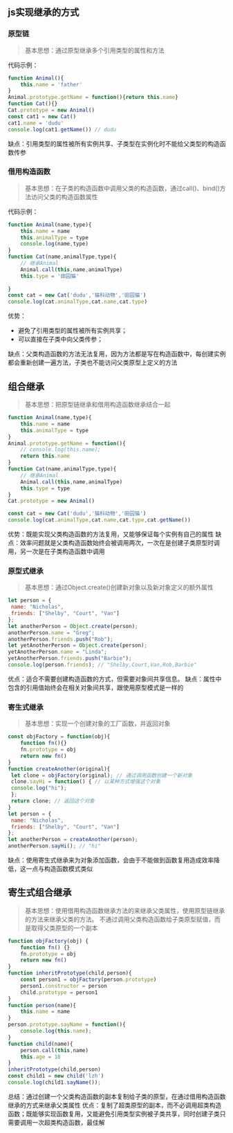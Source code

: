 ## js实现继承的方式

### 原型链
> 基本思想：通过原型继承多个引用类型的属性和方法
> 
代码示例：
```js
function Animal(){
    this.name = 'father'
}
Animal.prototype.getName = function(){return this.name}
function Cat(){}
Cat.prototype = new Animal()
const cat1 = new Cat()
cat1.name = 'dudu'
console.log(cat1.getName()) // dudu
```
缺点：引用类型的属性被所有实例共享、子类型在实例化时不能给父类型的构造函数传参

### 借用构造函数
> 基本思想：在子类的构造函数中调用父类的构造函数，通过call()、bind()方法访问父类的构造函数属性

代码示例：
```js
function Animal(name,type){
    this.name = name
    this.animalType = type
    console.log(name,type)
}
function Cat(name,animalType,type){
    // 继承Animal
    Animal.call(this,name,animalType)
    this.type = '田园猫'
    
}
const cat = new Cat('dudu','猫科动物','田园猫')
console.log(cat.animalType,cat.name,cat.type)
```
优势：
- 避免了引用类型的属性被所有实例共享；
- 可以直接在子类中向父类传参；

缺点：父类构造函数的方法无法复用，因为方法都是写在构造函数中，每创建实例都会重新创建一遍方法，子类也不能访问父类原型上定义的方法

## 组合继承

> 基本思想：把原型链继承和借用构造函数继承结合一起

```js
function Animal(name,type){
    this.name = name
    this.animalType = type
}
Animal.prototype.getName = function(){
    // console.log(this.name);
    return this.name
}
function Cat(name,animalType,type){
    // 继承Animal
    Animal.call(this,name,animalType)
    this.type = type
}
Cat.prototype = new Animal()

const cat = new Cat('dudu','猫科动物','田园猫')
console.log(cat.animalType,cat.name,cat.type,cat.getName())

```

优势：既能实现父类构造函数的方法复用，又能够保证每个实例有自己的属性
缺点：效率问题就是父类构造函数始终会被调用两次，一次在是创建子类原型时调用，另一次是在子类构造函数中调用

### 原型式继承
> 基本思想：通过Object.create()创建新对象以及新对象定义的额外属性

```js
let person = { 
 name: "Nicholas", 
 friends: ["Shelby", "Court", "Van"] 
}; 
let anotherPerson = Object.create(person); 
anotherPerson.name = "Greg"; 
anotherPerson.friends.push("Rob"); 
let yetAnotherPerson = Object.create(person); 
yetAnotherPerson.name = "Linda"; 
yetAnotherPerson.friends.push("Barbie"); 
console.log(person.friends); // "Shelby,Court,Van,Rob,Barbie"
```
优点：适合不需要创建构造函数的方式，但需要对象间共享信息。
缺点：属性中包含的引用值始终会在相关对象间共享，跟使用原型模式是一样的

### 寄生式继承
> 基本思想：实现一个创建对象的工厂函数，并返回对象

```js
const objFactory = function(obj){
    function fn(){}
    fn.prototype = obj
    return new fn()
}
function createAnother(original){ 
 let clone = objFactory(original); // 通过调用函数创建一个新对象
 clone.sayHi = function() { // 以某种方式增强这个对象
 console.log("hi"); 
 }; 
 return clone; // 返回这个对象
}
let person = { 
 name: "Nicholas", 
 friends: ["Shelby", "Court", "Van"] 
}; 
let anotherPerson = createAnother(person); 
anotherPerson.sayHi(); // "hi"
```
缺点：使用寄生式继承来为对象添加函数，会由于不能做到函数复用造成效率降低，这一点与构造函数模式类似

## 寄生式组合继承

> 基本思想：使用借用构造函数继承方法的来继承父类属性，使用原型链继承的方法来继承父类的方法。
> 不通过调用父类构造函数给子类原型赋值，而是取得父类原型的一个副本

```js
function objFactory(obj) {
    function fn() {}
    fn.prototype = obj
    return new fn()
}
function inheritPrototype(child,person){
    const person1 = objFactory(person.prototype)
    person1.constructor = person
    child.prototype = person1
}
function person(name){
    this.name = name
}
person.prototype.sayName = function(){
    console.log(this.name);
}
function child(name){
    person.call(this,name)
    this.age = 18
}
inheritPrototype(child,person)
const child1 = new child('lzh')
console.log(child1.sayName());
```
总结：通过创建一个父类构造函数的副本复制给子类的原型，在通过借用构造函数继承的方式来继承父类属性
优点：复制了超类原型的副本，而不必调用超类构造函数；既能够实现函数复用，又能避免引用类型实例被子类共享，同时创建子类只需要调用一次超类构造函数，最佳解